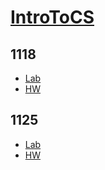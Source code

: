 # [IntroToCS](https://huang-kyle.github.io/IntroToCS)

## 1118
- [Lab](https://huang-kyle.github.io/IntroToCS/HTML_Lab2/index.html)
- [HW](https://huang-kyle.github.io/IntroToCS/HTML_HW2/index.html)

## 1125
- [Lab](https://huang-kyle.github.io/IntroToCS/HTML_Lab3/index.html)
- [HW](https://huang-kyle.github.io/IntroToCS/HTML_HW3/index.html)
